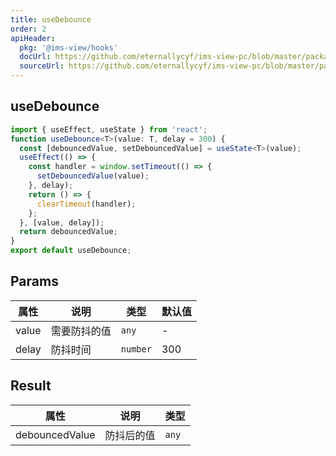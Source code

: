 ```yaml
---
title: useDebounce
order: 2
apiHeader:
  pkg: '@ims-view/hooks'
  docUrl: https://github.com/eternallycyf/ims-view-pc/blob/master/packages/hooks/src/useDebounce/index.md
  sourceUrl: https://github.com/eternallycyf/ims-view-pc/blob/master/packages/hooks/src/useDebounce/index.ts
---
```


## useDebounce

```ts
import { useEffect, useState } from 'react';
function useDebounce<T>(value: T, delay = 300) {
  const [debouncedValue, setDebouncedValue] = useState<T>(value);
  useEffect(() => {
    const handler = window.setTimeout(() => {
      setDebouncedValue(value);
    }, delay);
    return () => {
      clearTimeout(handler);
    };
  }, [value, delay]);
  return debouncedValue;
}
export default useDebounce;
```

## Params

| 属性  | 说明         | 类型     | 默认值 |
| ----- | ------------ | -------- | ------ |
| value | 需要防抖的值 | `any`    | -      |
| delay | 防抖时间     | `number` | 300    |

## Result

| 属性           | 说明       | 类型  |
| -------------- | ---------- | ----- |
| debouncedValue | 防抖后的值 | `any` |
